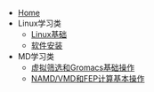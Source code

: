 - [Home](/README.md)
- Linux学习类
  - [Linux基础](/Linux/Linux-fundamental.md)
  - [软件安装](/Linux/Prepare-for-the-computer.md)
- MD学习类
  - [虚拟筛选和Gromacs基础操作](/MD/UROPS-run-and-result.md)
  - [NAMD/VMD和FEP计算基本操作](/MD/FYP-notes.md)